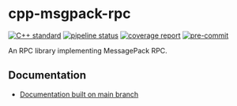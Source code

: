 # cpp-msgpack-rpc

[![C++ standard](https://img.shields.io/badge/standard-C%2B%2B17-blue?logo=c%2B%2B)](https://en.cppreference.com/w/cpp/compiler_support/17)
[![pipeline status](https://gitlab.com/MusicScience37Projects/utility-libraries/cpp-msgpack-rpc/badges/main/pipeline.svg)](https://gitlab.com/MusicScience37Projects/utility-libraries/cpp-msgpack-rpc/-/commits/main)
[![coverage report](https://gitlab.com/MusicScience37Projects/utility-libraries/cpp-msgpack-rpc/badges/main/coverage.svg)](https://musicscience37projects.gitlab.io/utility-libraries/cpp-msgpack-rpc/coverage/)
[![pre-commit](https://img.shields.io/badge/pre--commit-enabled-brightgreen?logo=pre-commit&logoColor=white)](https://github.com/pre-commit/pre-commit)

An RPC library implementing MessagePack RPC.

## Documentation

- [Documentation built on main branch](https://musicscience37projects.gitlab.io/utility-libraries/cpp-msgpack-rpc/)
